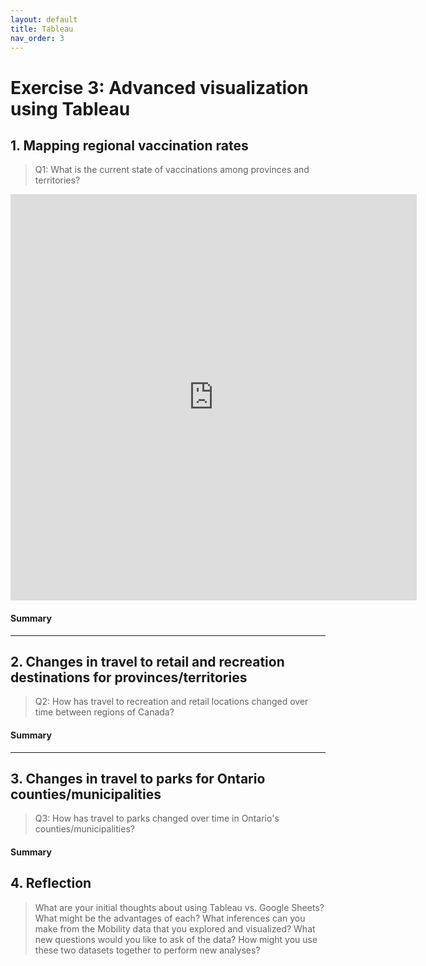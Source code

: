 ```yaml
---
layout: default
title: Tableau
nav_order: 3
---
```


# Exercise 3: Advanced visualization using Tableau


## 1. Mapping regional vaccination rates
> Q1: What is the current state of vaccinations among provinces and territories?  

<!-- Paste your embed code for your figure below-->

<iframe seamless frameborder="0" src="https://public.tableau.com/views/asoriano-covid-vaccination-map/Dashboard1?:embed=yes&:display_count=yes&:showVizHome=no" width = '650' height = '650' scrolling='no'></iframe> 

#### Summary
<!-- Write a 2-sentence summary of the trends shown in the figure embedded above-->



---

## 2. Changes in travel to retail and recreation destinations for provinces/territories
> Q2: How has travel to recreation and retail locations changed over time between regions of Canada?  

<!-- Paste your embed code for your figure below-->

#### Summary
<!-- Write a 2-sentence summary of the trends shown in the figure embedded above-->


---

## 3. Changes in travel to parks for Ontario counties/municipalities
> Q3: How has travel to parks changed over time in Ontario's counties/municipalities?  

<!-- Paste your embed code for your figure below-->

#### Summary
<!-- Write a 2-sentence summary of the trends shown in the figure embedded above-->

## 4. Reflection 
> What are your initial thoughts about using Tableau vs. Google Sheets? What might be the advantages of each? 
> What inferences can you make from the Mobility data that you explored and visualized? 
> What new questions would you like to ask of the data? 
> How might you use these two datasets together to perform new analyses? 

<!-- Write a short response below-->



